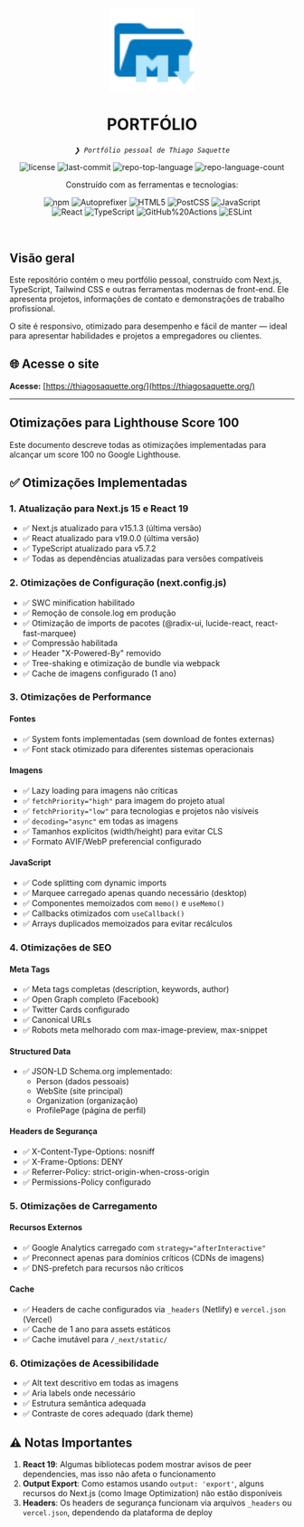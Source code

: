 <p align="center">
    <img src="https://raw.githubusercontent.com/PKief/vscode-material-icon-theme/ec559a9f6bfd399b82bb44393651661b08aaf7ba/icons/folder-markdown-open.svg" align="center" width="30%">
</p>
<p align="center"><h1 align="center">PORTFÓLIO</h1></p>
<p align="center">
	<em><code>❯ Portfólio pessoal de Thiago Saquette</code></em>
</p>
<p align="center">
	<img src="https://img.shields.io/github/license/saquettepj/portifolio.git?style=flat&logo=opensourceinitiative&logoColor=white&color=0080ff" alt="license">
	<img src="https://img.shields.io/github/last-commit/saquettepj/portifolio.git?style=flat&logo=git&logoColor=white&color=0080ff" alt="last-commit">
	<img src="https://img.shields.io/github/languages/top/saquettepj/portifolio.git?style=flat&color=0080ff" alt="repo-top-language">
	<img src="https://img.shields.io/github/languages/count/saquettepj/portifolio.git?style=flat&color=0080ff" alt="repo-language-count">
</p>
<p align="center">Construído com as ferramentas e tecnologias:</p>
<p align="center">
	<img src="https://img.shields.io/badge/npm-CB3837.svg?style=flat&logo=npm&logoColor=white" alt="npm">
	<img src="https://img.shields.io/badge/Autoprefixer-DD3735.svg?style=flat&logo=Autoprefixer&logoColor=white" alt="Autoprefixer">
	<img src="https://img.shields.io/badge/HTML5-E34F26.svg?style=flat&logo=HTML5&logoColor=white" alt="HTML5">
	<img src="https://img.shields.io/badge/PostCSS-DD3A0A.svg?style=flat&logo=PostCSS&logoColor=white" alt="PostCSS">
	<img src="https://img.shields.io/badge/JavaScript-F7DF1E.svg?style=flat&logo=JavaScript&logoColor=black" alt="JavaScript">
	<br>
	<img src="https://img.shields.io/badge/React-61DAFB.svg?style=flat&logo=React&logoColor=black" alt="React">
	<img src="https://img.shields.io/badge/TypeScript-3178C6.svg?style=flat&logo=TypeScript&logoColor=white" alt="TypeScript">
	<img src="https://img.shields.io/badge/GitHub%20Actions-2088FF.svg?style=flat&logo=GitHub-Actions&logoColor=white" alt="GitHub%20Actions">
	<img src="https://img.shields.io/badge/ESLint-4B32C3.svg?style=flat&logo=ESLint&logoColor=white" alt="ESLint">
</p>
<br>

## Visão geral

Este repositório contém o meu portfólio pessoal, construído com Next.js, TypeScript, Tailwind CSS e outras ferramentas modernas de front-end. Ele apresenta projetos, informações de contato e demonstrações de trabalho profissional.

O site é responsivo, otimizado para desempenho e fácil de manter — ideal para apresentar habilidades e projetos a empregadores ou clientes.

## 🌐 **Acesse o site**
**Acesse:** [https://thiagosaquette.org/](https://thiagosaquette.org/)

---

## Otimizações para Lighthouse Score 100

Este documento descreve todas as otimizações implementadas para alcançar um score 100 no Google Lighthouse.

## ✅ Otimizações Implementadas

### 1. **Atualização para Next.js 15 e React 19**
- ✅ Next.js atualizado para v15.1.3 (última versão)
- ✅ React atualizado para v19.0.0 (última versão)
- ✅ TypeScript atualizado para v5.7.2
- ✅ Todas as dependências atualizadas para versões compatíveis

### 2. **Otimizações de Configuração (next.config.js)**
- ✅ SWC minification habilitado
- ✅ Remoção de console.log em produção
- ✅ Otimização de imports de pacotes (@radix-ui, lucide-react, react-fast-marquee)
- ✅ Compressão habilitada
- ✅ Header "X-Powered-By" removido
- ✅ Tree-shaking e otimização de bundle via webpack
- ✅ Cache de imagens configurado (1 ano)

### 3. **Otimizações de Performance**

#### Fontes
- ✅ System fonts implementadas (sem download de fontes externas)
- ✅ Font stack otimizado para diferentes sistemas operacionais

#### Imagens
- ✅ Lazy loading para imagens não críticas
- ✅ `fetchPriority="high"` para imagem do projeto atual
- ✅ `fetchPriority="low"` para tecnologias e projetos não visíveis
- ✅ `decoding="async"` em todas as imagens
- ✅ Tamanhos explícitos (width/height) para evitar CLS
- ✅ Formato AVIF/WebP preferencial configurado

#### JavaScript
- ✅ Code splitting com dynamic imports
- ✅ Marquee carregado apenas quando necessário (desktop)
- ✅ Componentes memoizados com `memo()` e `useMemo()`
- ✅ Callbacks otimizados com `useCallback()`
- ✅ Arrays duplicados memoizados para evitar recálculos

### 4. **Otimizações de SEO**

#### Meta Tags
- ✅ Meta tags completas (description, keywords, author)
- ✅ Open Graph completo (Facebook)
- ✅ Twitter Cards configurado
- ✅ Canonical URLs
- ✅ Robots meta melhorado com max-image-preview, max-snippet

#### Structured Data
- ✅ JSON-LD Schema.org implementado:
  - Person (dados pessoais)
  - WebSite (site principal)
  - Organization (organização)
  - ProfilePage (página de perfil)

#### Headers de Segurança
- ✅ X-Content-Type-Options: nosniff
- ✅ X-Frame-Options: DENY
- ✅ Referrer-Policy: strict-origin-when-cross-origin
- ✅ Permissions-Policy configurado

### 5. **Otimizações de Carregamento**

#### Recursos Externos
- ✅ Google Analytics carregado com `strategy="afterInteractive"`
- ✅ Preconnect apenas para domínios críticos (CDNs de imagens)
- ✅ DNS-prefetch para recursos não críticos

#### Cache
- ✅ Headers de cache configurados via `_headers` (Netlify) e `vercel.json` (Vercel)
- ✅ Cache de 1 ano para assets estáticos
- ✅ Cache imutável para `/_next/static/`

### 6. **Otimizações de Acessibilidade**
- ✅ Alt text descritivo em todas as imagens
- ✅ Aria labels onde necessário
- ✅ Estrutura semântica adequada
- ✅ Contraste de cores adequado (dark theme)

## ⚠️ Notas Importantes

1. **React 19**: Algumas bibliotecas podem mostrar avisos de peer dependencies, mas isso não afeta o funcionamento
2. **Output Export**: Como estamos usando `output: 'export'`, alguns recursos do Next.js (como Image Optimization) não estão disponíveis
3. **Headers**: Os headers de segurança funcionam via arquivos `_headers` ou `vercel.json`, dependendo da plataforma de deploy

